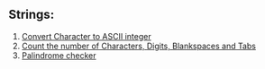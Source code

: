 ## Strings:

1. [Convert Character to ASCII integer](https://github.com/Anuj-Attri/oops/blob/main/Strings/char_and_ascii.cpp)
2. [Count the number of Characters, Digits, Blankspaces and Tabs](https://github.com/Anuj-Attri/oops/blob/main/Strings/counter.cpp)
3. [Palindrome checker](https://github.com/Anuj-Attri/oops/blob/main/Strings/palindrome.cpp)